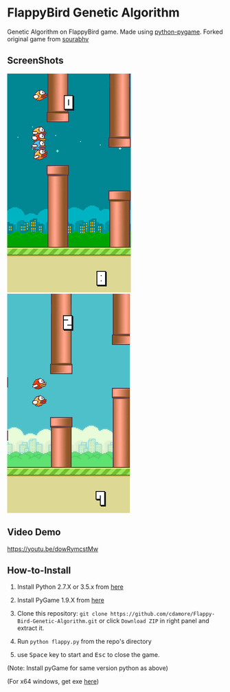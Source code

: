 FlappyBird Genetic Algorithm
===============

Genetic Algorithm on FlappyBird game. Made using [python-pygame][1]. Forked original game from [sourabhv][2]

ScreenShots
----------

![Flappy Bird](flappy5.png)
![Flappy Bird](flappy4.png)

[1]: http://www.pygame.org
[2]: https://github.com/sourabhv

Video Demo
----------
https://youtu.be/dowRymcstMw

How-to-Install
------

1. Install Python 2.7.X or 3.5.x from [here](https://www.python.org/download/releases/)

2. Install PyGame 1.9.X from [here](http://www.pygame.org/download.shtml)

3. Clone this repository: `git clone https://github.com/cdamore/Flappy-Bird-Genetic-Algorithm.git` or click `Download ZIP` in right panel and extract it.

4. Run `python flappy.py` from the repo's directory

5. use <kbd>Space</kbd> key to start and <kbd>Esc</kbd> to close the game.

  (Note: Install pyGame for same version python as above)

  (For x64 windows, get exe [here](http://www.lfd.uci.edu/~gohlke/pythonlibs/#pygame))
